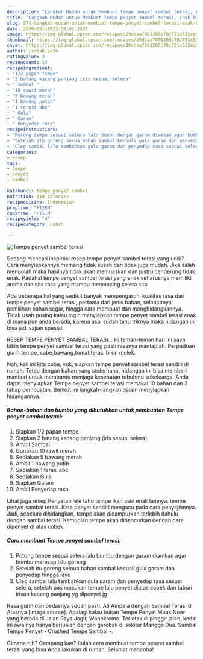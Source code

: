 ```yaml
---
description: "Langkah Mudah untuk Membuat Tempe penyet sambel terasi, Enak Banget"
title: "Langkah Mudah untuk Membuat Tempe penyet sambel terasi, Enak Banget"
slug: 574-langkah-mudah-untuk-membuat-tempe-penyet-sambel-terasi-enak-banget
date: 2020-05-16T23:58:02.253Z
image: https://img-global.cpcdn.com/recipes/29dcaa7801203c78/751x532cq70/tempe-penyet-sambel-terasi-foto-resep-utama.jpg
thumbnail: https://img-global.cpcdn.com/recipes/29dcaa7801203c78/751x532cq70/tempe-penyet-sambel-terasi-foto-resep-utama.jpg
cover: https://img-global.cpcdn.com/recipes/29dcaa7801203c78/751x532cq70/tempe-penyet-sambel-terasi-foto-resep-utama.jpg
author: Isaiah Soto
ratingvalue: 3
reviewcount: 14
recipeingredient:
- "1/2 papan tempe"
- "2 batang kacang panjang iris sesuai selera"
- " Sambal "
- "10 rawit merah"
- "5 bawang merah"
- "1 bawang putih"
- "1 terasi abc"
- " Gula"
- " Garam"
- " Penyedap rasa"
recipeinstructions:
- "Potong tempe sesuai selera lalu bumbu dengan garam diamkan agar bumbu meresap lalu goreng"
- "Setelah itu goreng semua bahan sambal kecuali gula garam dan penyedap hingga layu"
- "Uleg sambal lalu tambahkan gula garam dan penyedap rasa sesuai selera, setelah pas masukan tempe lalu penyet diatas cobek dan taburi irisan kacang panjang yg dipenyet jg"
categories:
- Resep
tags:
- tempe
- penyet
- sambel

katakunci: tempe penyet sambel 
nutrition: 118 calories
recipecuisine: Indonesian
preptime: "PT28M"
cooktime: "PT51M"
recipeyield: "4"
recipecategory: Lunch

---
```



![Tempe penyet sambel terasi](https://img-global.cpcdn.com/recipes/29dcaa7801203c78/751x532cq70/tempe-penyet-sambel-terasi-foto-resep-utama.jpg)

Sedang mencari inspirasi resep tempe penyet sambel terasi yang unik? Cara menyiapkannya memang tidak susah dan tidak juga mudah. Jika salah mengolah maka hasilnya tidak akan memuaskan dan justru cenderung tidak enak. Padahal tempe penyet sambel terasi yang enak seharusnya memiliki aroma dan cita rasa yang mampu memancing selera kita.

Ada beberapa hal yang sedikit banyak mempengaruhi kualitas rasa dari tempe penyet sambel terasi, pertama dari jenis bahan, selanjutnya pemilihan bahan segar, hingga cara membuat dan menghidangkannya. Tidak usah pusing kalau ingin menyiapkan tempe penyet sambel terasi enak di mana pun anda berada, karena asal sudah tahu triknya maka hidangan ini bisa jadi sajian spesial.

RESEP TEMPE PENYET SAMBAL TERASI. . Hi teman-teman hari ini saya bikin tempe penyet sambel terasi yang pasti rasanya mantaplah. Perpaduan gurih tempe, cabe,bawang,tomat,terasi bikin melek.


Nah, kali ini kita coba, yuk, siapkan tempe penyet sambel terasi sendiri di rumah. Tetap dengan bahan yang sederhana, hidangan ini bisa memberi manfaat untuk membantu menjaga kesehatan tubuhmu sekeluarga. Anda dapat menyiapkan Tempe penyet sambel terasi memakai 10 bahan dan 3 tahap pembuatan. Berikut ini langkah-langkah dalam menyiapkan hidangannya.

<!--inarticleads1-->

##### Bahan-bahan dan bumbu yang dibutuhkan untuk pembuatan Tempe penyet sambel terasi:

1. Siapkan 1/2 papan tempe
1. Siapkan 2 batang kacang panjang (iris sesuai selera)
1. Ambil  Sambal :
1. Gunakan 10 rawit merah
1. Sediakan 5 bawang merah
1. Ambil 1 bawang putih
1. Sediakan 1 terasi abc
1. Sediakan  Gula
1. Siapkan  Garam
1. Ambil  Penyedap rasa


Lihat juga resep Penyetan lele tahu tempe ikan asin enak lainnya. tempe penyet sambal terasi. Kata penyet sendiri mengacu pada cara penyajiannya. Jadi, sebelum dihidangkan, tempe akan dicampurkan terlebih dahulu dengan sambal terasi. Kemudian tempe akan dihancurkan dengan cara dipenyet di atas cobek. 

<!--inarticleads2-->

##### Cara membuat Tempe penyet sambel terasi:

1. Potong tempe sesuai selera lalu bumbu dengan garam diamkan agar bumbu meresap lalu goreng
1. Setelah itu goreng semua bahan sambal kecuali gula garam dan penyedap hingga layu
1. Uleg sambal lalu tambahkan gula garam dan penyedap rasa sesuai selera, setelah pas masukan tempe lalu penyet diatas cobek dan taburi irisan kacang panjang yg dipenyet jg


Rasa gurih dan pedasnya sudah pasti. Ati Ampela dengan Sambal Terasi di Atasnya [image source]. Apalagi kalau bukan Tempe Penyet Mbak Noer yang berada di Jalan Raya Jagir, Wonokromo. Terletak di pinggir jalan, kedai ini awalnya hanya berjualan dengan gerobak di sekitar Mangga Dua. Sambal Tempe Penyet - Crushed Tempe Sambal -. 

Gimana nih? Gampang kan? Itulah cara membuat tempe penyet sambel terasi yang bisa Anda lakukan di rumah. Selamat mencoba!
